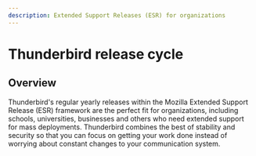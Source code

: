 ```yaml
---
description: Extended Support Releases (ESR) for organizations
---
```


# Thunderbird release cycle

## Overview

Thunderbird's regular yearly releases within the Mozilla Extended Support Release \(ESR\) framework are the perfect fit for organizations, including schools, universities, businesses and others who need extended support for mass deployments. Thunderbird combines the best of stability and security so that you can focus on getting your work done instead of worrying about constant changes to your communication system.

 

